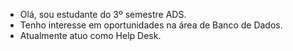 -   Olá, sou estudante do 3º semestre ADS.
-   Tenho interesse em oportunidades na área de Banco de Dados.
-   Atualmente atuo como Help Desk.


